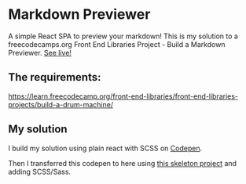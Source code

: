 # Markdown Previewer

A simple React SPA to preview your markdown!
This is my solution to a freecodecamps.org Front End Libraries Project - Build a Markdown Previewer.
<a href="https://j-v-a.github.io/drum-machine/">See live!</a>

## The requirements:

https://learn.freecodecamp.org/front-end-libraries/front-end-libraries-projects/build-a-drum-machine/

## My solution

I build my solution using plain react with SCSS on <a href="https://codepen.io/j-v-a/pen/EpWYNK">Codepen</a>.

Then I transferred this codepen to here using <a href="https://github.com/rwieruch/minimal-react-webpack-babel-setup">this skeleton project</a> and adding SCSS/Sass.
